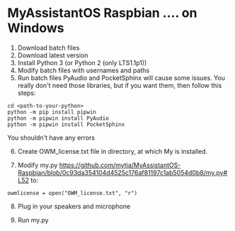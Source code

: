 # MyAssistantOS Raspbian .... on Windows
1. Download batch files
2. Download latest version
3. Install Python 3 (or Python 2 (only LTS1.1p1))
4. Modify batch files with usernames and paths
5. Run batch files
PyAudio and PocketSphinx will cause some issues. You really don't need those libraries, but if you want them, then follow this steps:
```
cd <path-to-your-python>
python -m pip install pipwin
python -m pipwin install PyAudio
python -m pipwin install PocketSphinx
```
You shouldn't have any errors

6. Create OWM_license.txt file in directory, at which My is installed.

7. Modify my.py
https://github.com/mytja/MyAssistantOS-Raspbian/blob/0c93da354104d4525c176af81197c1ab5054d0b8/my.py#L52
to:
```
owmlicense = open("OWM_license.txt", "r")
```

8. Plug in your speakers and microphone

9. Run my.py
